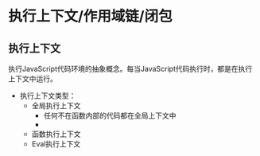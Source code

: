 # 执行上下文/作用域链/闭包

## 执行上下文
执行JavaScript代码环境的抽象概念。每当JavaScript代码执行时，都是在执行上下文中运行。

- 执行上下文类型：
   - 全局执行上下文
     - 任何不在函数内部的代码都在全局上下文中
     - 
   - 函数执行上下文
   - Eval执行上下文
